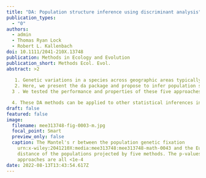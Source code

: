 ```yaml
---
title: "DA: Population structure inference using discriminant analysis"
publication_types:
  - "0"
authors:
  - admin
  - Thomas Ryan Lock
  - Robert L. Kallenbach
doi: 10.1111/2041-210X.13748
publication: Methods in Ecology and Evolution
publication_short: Methods Ecol. Evol.
abstract: >2
  
   1. Genetic variations in a species across geographic areas typically exhibit spatial clines. There is increasing interest in inferring population genetic structure to understand the patterns of genetic variation and the evolution of a species.
   2. Here, we present the da package and propose to infer population structure using discriminant analysis (DA). We incorporate five supervised learning approaches (DAPC, LDAKPC, LFDA, LFDAKPC and KLFDA) into da package within the same DA family, but with different linear and nonlinear properties.
  3 . We tested the performance and properties of these five approaches for population structure inference using both simulated and empirical data. Results showed that these five approaches preserved the same global genetic structure under each genetic scenario. Notably, genetic features produced from KLFDA and LFDA had higher correlations with urn:x-wiley:2041210X:media:mee313748:mee313748-math-0001 under isolation-by-distance model and higher discriminatory power in population structure identification, with KLFDA achieving the best performance. The applications to empirical data indicated that all these methods could intuitively capture the continuous genetic gradients while LFDA and KLFDA could discriminate nuanced population structures that the other approaches cannot.

  4. These DA methods can be applied to other statistical inferences in genetics and beyond. The da package is available at https://cran.r-project.org/web/packages/DA/index.html. We recommend users choosing these approaches appropriately depending on their scientific questions and target data.
draft: false
featured: false
image:
  filename: mee313748-fig-0003-m.jpg
  focal_point: Smart
  preview_only: false
  caption: The Mantel's r between the population genetic fixation
    urn:x-wiley:2041210X:media:mee313748:mee313748-math-0043 and the Euclidean
    distance of the populations projected by five methods. The p-values of five
    approaches are all <1e-4
date: 2022-08-13T13:43:54.617Z
---
```

